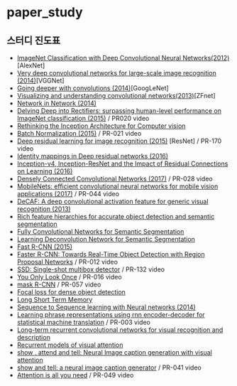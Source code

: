 # paper_study

## 스터디 진도표 

- [ImageNet Classification with Deep Convolutional Neural Networks(2012)](http://papers.nips.cc/paper/4824-imagenet-classification-with-deep-convolutional-neural-networks.pdf) [AlexNet]
- [Very deep convolutional networks for large-scale image recognition (2014)](https://arxiv.org/pdf/1409.1556.pdf)[VGGNet]
- [Going deeper with convolutions (2014)](https://arxiv.org/abs/1409.4842)[GoogLeNet]
- [Visualizing and understanding convolutional networks(2013)](https://arxiv.org/abs/1311.2901)[ZFnet]
- [Network in Network (2014)](https://arxiv.org/pdf/1312.4400.pdf)
- [Delving Deep into Rectifiers: surpassing human-level performance on ImageNet classification (2015)](https://arxiv.org/abs/1502.01852) / PR020 video
- [Rethinking the Inception Architecture for Computer vision](https://arxiv.org/abs/1512.00567)
- [Batch Normalization (2015)](https://arxiv.org/abs/1502.03167) / PR-021 video
- [Deep residual learning for image recognition (2015)](https://arxiv.org/abs/1512.03385) [ResNet] / PR-170 video
- [Identity mappings in Deep residual networks (2016)](https://arxiv.org/abs/1603.05027)
- [Inception-v4, Inception-ResNet and the Impact of Residual Connections on Learning (2016)](https://arxiv.org/abs/1602.07261)
- [Densely Connected Convolutional Networks (2017)](https://arxiv.org/pdf/1608.06993.pdf) / PR-028 video  
- [MobileNets: efficient convolutional neural networks for mobile vision applications (2017)](https://arxiv.org/pdf/1704.04861.pdf) / PR-044 video
- [DeCAF: A deep convolutional activation feature for generic visual recognition (2013)](https://arxiv.org/pdf/1310.1531.pdf)
- [Rich feature hierarchies for accurate object detection and semantic segmentation](https://arxiv.org/abs/1311.2524)
- [Fully Convolutional Networks for Semantic Segmentation](https://people.eecs.berkeley.edu/~jonlong/long_shelhamer_fcn.pdf)
- [Learning Deconvolution Network for Semantic Segmentation](https://www.cv-foundation.org/openaccess/content_iccv_2015/papers/Noh_Learning_Deconvolution_Network_ICCV_2015_paper.pdf)
- [Fast R-CNN (2015)](https://arxiv.org/pdf/1504.08083.pdf)
- [Faster R-CNN: Towards Real-Time Object Detection with Region Proposal Networks](https://arxiv.org/abs/1506.01497) / PR-012 video
- [SSD: Single-shot multibox detector](https://arxiv.org/abs/1512.02325) / PR-132 video
- [You Only Look Once](https://arxiv.org/abs/1506.02640) / PR-016 video
- [mask R-CNN](https://arxiv.org/abs/1703.06870) / PR-057 video
- [Focal loss for dense object detection](https://arxiv.org/abs/1708.02002) 
- [Long Short Term Memory](https://dl.acm.org/citation.cfm?id=1246450)
- [Sequence to Sequence learning with Neural networks (2014)](https://papers.nips.cc/paper/5346-sequence-to-sequence-learning-with-neural-networks.pdf)
- [Learning phrase representations using rnn encoder-decoder for statistical machine translation]( https://arxiv.org/abs/1406.1078) / PR-003 video
- [Long-term recurrent convolutional networks for visual recognition and description](https://arxiv.org/pdf/1411.4389) 
- [Recurrent models of visual attention](https://arxiv.org/abs/1406.6247)
- [show , attend and tell: Neural Image caption generation with visual attention](https://arxiv.org/pdf/1502.03044)
- [show and tell: a neural image caption generator](https://arxiv.org/abs/1411.4555) / PR-041 video
- [Attention is all you need](https://arxiv.org/abs/1706.03762) / PR-049 video
